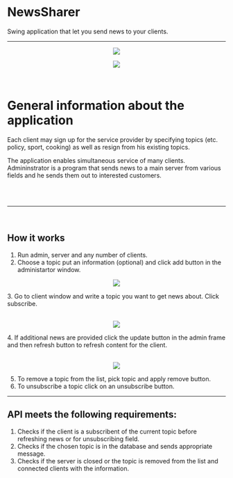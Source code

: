 # NewsSharer
Swing application that let you send news to your clients.

__________________________________________________________________________________________________________________

<p align="center">
  <img src=https://user-images.githubusercontent.com/74014874/166149786-f415e370-72d8-4418-bd97-ce9a750ba58c.png
   >
</p>

<p align="center">
  <img src=https://user-images.githubusercontent.com/74014874/166149828-b7504074-6293-427c-be71-e307e4c550c2.png
   >
</p>

<br />

# General information about the application
Each client may sign up for the service provider by specifying topics (etc. policy, sport, cooking) as well as resign from his existing topics. 
<p> The application enables simultaneous service of many clients. Admininstrator is a program that sends news to a main server from various fields and he sends them out to interested customers. </p>

<br />
<br />

__________________________________________________________________________________________________________________
<br />

## How it works

  1. Run admin, server and any number of clients.
  2. Choose a topic put an information (optional) and click add button in the administartor window.
<p align="center">
  <img src=https://user-images.githubusercontent.com/74014874/166155180-6a8d06dd-547f-455e-8e55-a60dd90e4fca.png
   >
</p>
  3. Go to client window and write a topic you want to get news about. Click subscribe.
<p align="center">
<br />
  <img src=https://user-images.githubusercontent.com/74014874/166155215-552c2f93-7596-47f3-9937-b5b40e4fb80f.png
   >
</p>
  4. If additional news are provided click the update button in the admin frame and then refresh button to refresh content for the client.
<p align="center"> 
<br />
  <img src=https://user-images.githubusercontent.com/74014874/166154892-ad6c42a6-3f14-4abb-af6a-ac3b84918d82.png
   >
</p>

  5. To remove a topic from the list, pick topic and apply remove button.
  6. To unsubscribe a topic click on an unsubscribe button.

__________________________________________________________________________________________________________________
 ## API meets the following requirements:
  1. Checks if the client is a subscribent of the current topic before refreshing news or for unsubscribing field.
  2. Checks if the chosen topic is in the database and sends appropriate message.
  3. Checks if the server is closed or the topic is removed from the list and connected clients with the information.
